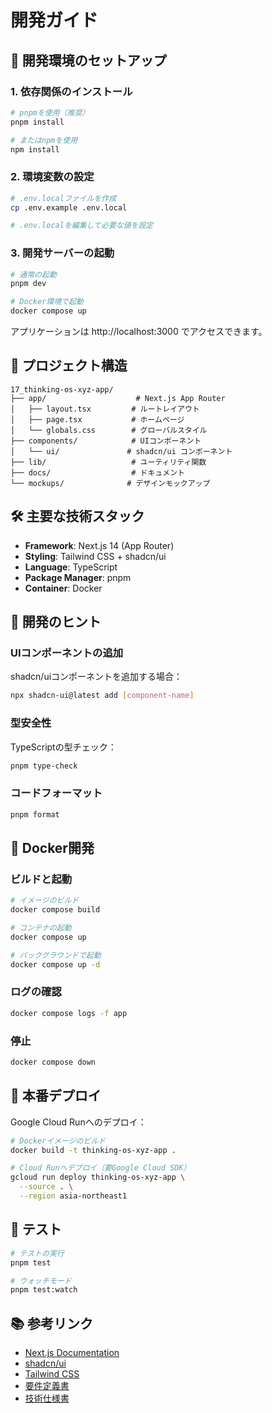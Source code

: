 # 開発ガイド

## 🚀 開発環境のセットアップ

### 1. 依存関係のインストール

```bash
# pnpmを使用（推奨）
pnpm install

# またはnpmを使用
npm install
```

### 2. 環境変数の設定

```bash
# .env.localファイルを作成
cp .env.example .env.local

# .env.localを編集して必要な値を設定
```

### 3. 開発サーバーの起動

```bash
# 通常の起動
pnpm dev

# Docker環境で起動
docker compose up
```

アプリケーションは http://localhost:3000 でアクセスできます。

## 📁 プロジェクト構造

```
17_thinking-os-xyz-app/
├── app/                    # Next.js App Router
│   ├── layout.tsx         # ルートレイアウト
│   ├── page.tsx           # ホームページ
│   └── globals.css        # グローバルスタイル
├── components/            # UIコンポーネント
│   └── ui/               # shadcn/ui コンポーネント
├── lib/                   # ユーティリティ関数
├── docs/                  # ドキュメント
└── mockups/              # デザインモックアップ
```

## 🛠 主要な技術スタック

- **Framework**: Next.js 14 (App Router)
- **Styling**: Tailwind CSS + shadcn/ui
- **Language**: TypeScript
- **Package Manager**: pnpm
- **Container**: Docker

## 📝 開発のヒント

### UIコンポーネントの追加

shadcn/uiコンポーネントを追加する場合：

```bash
npx shadcn-ui@latest add [component-name]
```

### 型安全性

TypeScriptの型チェック：

```bash
pnpm type-check
```

### コードフォーマット

```bash
pnpm format
```

## 🐳 Docker開発

### ビルドと起動

```bash
# イメージのビルド
docker compose build

# コンテナの起動
docker compose up

# バックグラウンドで起動
docker compose up -d
```

### ログの確認

```bash
docker compose logs -f app
```

### 停止

```bash
docker compose down
```

## 🚀 本番デプロイ

Google Cloud Runへのデプロイ：

```bash
# Dockerイメージのビルド
docker build -t thinking-os-xyz-app .

# Cloud Runへデプロイ（要Google Cloud SDK）
gcloud run deploy thinking-os-xyz-app \
  --source . \
  --region asia-northeast1
```

## 🧪 テスト

```bash
# テストの実行
pnpm test

# ウォッチモード
pnpm test:watch
```

## 📚 参考リンク

- [Next.js Documentation](https://nextjs.org/docs)
- [shadcn/ui](https://ui.shadcn.com)
- [Tailwind CSS](https://tailwindcss.com)
- [要件定義書](./docs/要件定義書.md)
- [技術仕様書](./docs/技術仕様書.md)